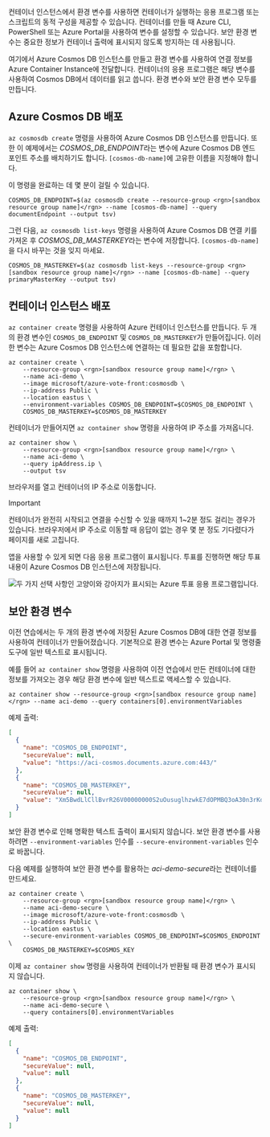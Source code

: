 컨테이너 인스턴스에서 환경 변수를 사용하면 컨테이너가 실행하는 응용 프로그램 또는 스크립트의 동적 구성을 제공할 수 있습니다. 컨테이너를 만들 때 Azure CLI, PowerShell 또는 Azure Portal을 사용하여 변수를 설정할 수 있습니다. 보안 환경 변수는 중요한 정보가 컨테이너 출력에 표시되지 않도록 방지하는 데 사용됩니다.

여기에서 Azure Cosmos DB 인스턴스를 만들고 환경 변수를 사용하여 연결 정보를 Azure Container Instance에 전달합니다. 컨테이너의 응용 프로그램은 해당 변수를 사용하여 Cosmos DB에서 데이터를 읽고 씁니다. 환경 변수와 보안 환경 변수 모두를 만듭니다.

## <a name="deploy-azure-cosmos-db"></a>Azure Cosmos DB 배포

`az cosmosdb create` 명령을 사용하여 Azure Cosmos DB 인스턴스를 만듭니다. 또한 이 예제에서는 *COSMOS_DB_ENDPOINT*라는 변수에 Azure Cosmos DB 엔드포인트 주소를 배치하기도 합니다. `[cosmos-db-name]`에 고유한 이름을 지정해야 합니다.

이 명령을 완료하는 데 몇 분이 걸릴 수 있습니다.

```azurecli
COSMOS_DB_ENDPOINT=$(az cosmosdb create --resource-group <rgn>[sandbox resource group name]</rgn> --name [cosmos-db-name] --query documentEndpoint --output tsv)
```

그런 다음, `az cosmosdb list-keys` 명령을 사용하여 Azure Cosmos DB 연결 키를 가져온 후 *COSMOS_DB_MASTERKEY*라는 변수에 저장합니다. `[cosmos-db-name]`을 다시 바꾸는 것을 잊지 마세요.

```azurecli
COSMOS_DB_MASTERKEY=$(az cosmosdb list-keys --resource-group <rgn>[sandbox resource group name]</rgn> --name [cosmos-db-name] --query primaryMasterKey --output tsv)
```

## <a name="deploy-a-container-instance"></a>컨테이너 인스턴스 배포

`az container create` 명령을 사용하여 Azure 컨테이너 인스턴스를 만듭니다. 두 개의 환경 변수인 `COSMOS_DB_ENDPOINT` 및 `COSMOS_DB_MASTERKEY`가 만들어집니다. 이러한 변수는 Azure Cosmos DB 인스턴스에 연결하는 데 필요한 값을 포함합니다.

```azurecli
az container create \
    --resource-group <rgn>[sandbox resource group name]</rgn> \
    --name aci-demo \
    --image microsoft/azure-vote-front:cosmosdb \
    --ip-address Public \
    --location eastus \
    --environment-variables COSMOS_DB_ENDPOINT=$COSMOS_DB_ENDPOINT \
    COSMOS_DB_MASTERKEY=$COSMOS_DB_MASTERKEY
```

컨테이너가 만들어지면 `az container show` 명령을 사용하여 IP 주소를 가져옵니다.

```azurecli
az container show \
    --resource-group <rgn>[sandbox resource group name]</rgn> \
    --name aci-demo \
    --query ipAddress.ip \
    --output tsv
```

브라우저를 열고 컨테이너의 IP 주소로 이동합니다. 

> [!IMPORTANT]
> 컨테이너가 완전히 시작되고 연결을 수신할 수 있을 때까지 1~2분 정도 걸리는 경우가 있습니다. 브라우저에서 IP 주소로 이동할 때 응답이 없는 경우 몇 분 정도 기다렸다가 페이지를 새로 고칩니다.

 앱을 사용할 수 있게 되면 다음 응용 프로그램이 표시됩니다. 투표를 진행하면 해당 투표 내용이 Azure Cosmos DB 인스턴스에 저장됩니다.

![두 가지 선택 사항인 고양이와 강아지가 표시되는 Azure 투표 응용 프로그램입니다.](../media/4-azure-vote.png)

## <a name="secured-environment-variables"></a>보안 환경 변수

이전 연습에서는 두 개의 환경 변수에 저장된 Azure Cosmos DB에 대한 연결 정보를 사용하여 컨테이너가 만들어졌습니다. 기본적으로 환경 변수는 Azure Portal 및 명령줄 도구에 일반 텍스트로 표시됩니다.

예를 들어 `az container show` 명령을 사용하여 이전 연습에서 만든 컨테이너에 대한 정보를 가져오는 경우 해당 환경 변수에 일반 텍스트로 액세스할 수 있습니다.

```azurecli
az container show --resource-group <rgn>[sandbox resource group name]</rgn> --name aci-demo --query containers[0].environmentVariables
```

예제 출력:

```json
[
  {
    "name": "COSMOS_DB_ENDPOINT",
    "secureValue": null,
    "value": "https://aci-cosmos.documents.azure.com:443/"
  },
  {
    "name": "COSMOS_DB_MASTERKEY",
    "secureValue": null,
    "value": "Xm5BwdLlCllBvrR26V00000000S2uOusuglhzwkE7dOPMBQ3oA30n3rKd8PKA13700000000095ynys863Ghgw=="
  }
]
```

보안 환경 변수로 인해 명확한 텍스트 출력이 표시되지 않습니다. 보안 환경 변수를 사용하려면 `--environment-variables` 인수를 `--secure-environment-variables` 인수로 바꿉니다.

다음 예제를 실행하여 보안 환경 변수를 활용하는 *aci-demo-secure*라는 컨테이너를 만드세요.

```azurecli
az container create \
    --resource-group <rgn>[sandbox resource group name]</rgn> \
    --name aci-demo-secure \
    --image microsoft/azure-vote-front:cosmosdb \
    --ip-address Public \
    --location eastus \
    --secure-environment-variables COSMOS_DB_ENDPOINT=$COSMOS_ENDPOINT \
    COSMOS_DB_MASTERKEY=$COSMOS_KEY
```

이제 `az container show` 명령을 사용하여 컨테이너가 반환될 때 환경 변수가 표시되지 않습니다.

```azurecli
az container show \
    --resource-group <rgn>[sandbox resource group name]</rgn> \
    --name aci-demo-secure \
    --query containers[0].environmentVariables
```

예제 출력:

```json
[
  {
    "name": "COSMOS_DB_ENDPOINT",
    "secureValue": null,
    "value": null
  },
  {
    "name": "COSMOS_DB_MASTERKEY",
    "secureValue": null,
    "value": null
  }
]
```